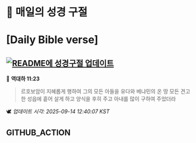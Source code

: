 # 🙏 매일의 성경 구절
# [Daily Bible verse]
## [![README에 성경구절 업데이트](https://github.com/DONGSUKA/first_test/actions/workflows/update-readme-bible.yml/badge.svg)](https://github.com/DONGSUKA/first_test/actions/workflows/update-readme-bible.yml)
<!-- START_BIBLE_VERSE -->
📖 **역대하 11:23**
> 르호보암이 지혜롭게 행하여 그의 모든 아들을 유다와 베냐민의 온 땅 모든 견고한 성읍에 흩어 살게 하고 양식을 후히 주고 아내를 많이 구하여 주었더라

🕊️ _업데이트 시각: 2025-09-14 12:40:07 KST_
  <!-- END_BIBLE_VERSE -->
## GITHUB_ACTION
